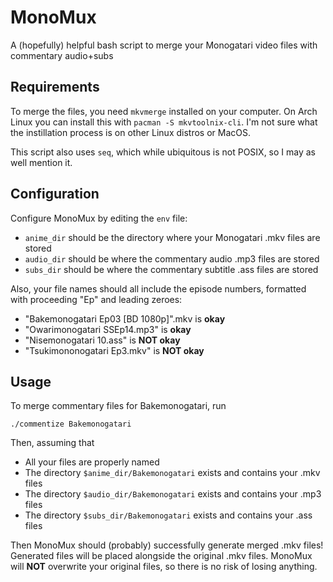# MonoMux

A (hopefully) helpful bash script to merge your Monogatari video files
with commentary audio+subs

## Requirements

To merge the files, you need `mkvmerge` installed on your computer.
On Arch Linux you can install this with `pacman -S mkvtoolnix-cli`.
I'm not sure what the instillation process is on other Linux distros or MacOS.

This script also uses `seq`, which while ubiquitous is not POSIX, so I
may as well mention it.

## Configuration

Configure MonoMux by editing the `env` file:

* `anime_dir` should be the directory where your Monogatari .mkv files are stored
* `audio_dir` should be where the commentary audio .mp3 files are stored
* `subs_dir` should be where the commentary subtitle .ass files are stored

Also, your file names should all include the episode numbers, formatted
with proceeding "Ep" and leading zeroes:

* "Bakemonogatari Ep03 [BD 1080p]".mkv is __okay__
* "Owarimonogatari SSEp14.mp3" is __okay__
* "Nisemonogatari 10.ass" is __NOT okay__
* "Tsukimononogatari Ep3.mkv" is __NOT okay__

## Usage

To merge commentary files for Bakemonogatari, run

```
./commentize Bakemonogatari
```

Then, assuming that

* All your files are properly named
* The directory `$anime_dir/Bakemonogatari` exists and contains your .mkv files
* The directory `$audio_dir/Bakemonogatari` exists and contains your .mp3 files
* The directory `$subs_dir/Bakemonogatari` exists and contains your .ass files

Then MonoMux should (probably) successfully generate merged .mkv files!
Generated files will be placed alongside the original .mkv files.
MonoMux will __NOT__ overwrite your original files, so there is no risk of losing
anything.
